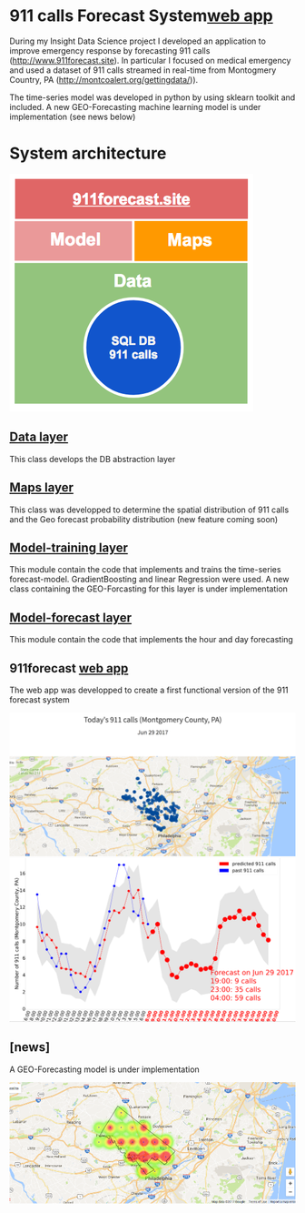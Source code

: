 # 911 calls Forecast System<a href="http://www.911forecast.site">web app</a>
During my Insight Data Science project I developed an application to improve emergency response by forecasting 911 calls (http://www.911forecast.site). In particular I focused on medical emergency and used a dataset of 911 calls streamed in real-time from Montogmery Country, PA (http://montcoalert.org/gettingdata/)).

The time-series model was developed in python by using sklearn toolkit and included. A new GEO-Forecasting machine learning model is under implementation (see news below)

# System architecture
<img src="sys_architecture.png" alt="">

## [Data layer](emsmodule_data_exploration_2.ipynb)
This class develops the DB abstraction layer

## [Maps layer](emsmodule_maps.ipynb)
This class was developped to determine the spatial distribution of  911 calls and the Geo forecast probability distribution (new feature coming soon)

## [Model-training layer](emsmodule_forecast_training.ipynb)
This module contain the code that implements and trains the time-series forecast-model. GradientBoosting and linear Regression were used. A new class containing the GEO-Forcasting for this layer is under implementation

## [Model-forecast layer](emsmodule_forecast_future.ipynb)
This module contain the code that implements the hour and day forecasting

## 911forecast <a href="http://www.911forecast.site">web app</a>
The web app was developped to create a  first functional version of the 911 forecast system

<img src="img_1.png" alt="">

<img src="img_2.png" alt="">


## [news]
A GEO-Forecasting model is under implementation

<img src="img_3.png" alt="">


